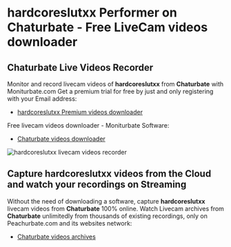# hardcoreslutxx Performer on Chaturbate - Free LiveCam videos downloader

## Chaturbate Live Videos Recorder

Monitor and record livecam videos of **hardcoreslutxx** from **Chaturbate** with Moniturbate.com
Get a premium trial for free by just and only registering with your Email address:
* [hardcoreslutxx Premium videos downloader](https://moniturbate.com/request-demo-licence-key.html)

Free livecam videos downloader - Moniturbate Software:
* [Chaturbate videos downloader](https://moniturbate.com/moniturbate-download-software.html)

![hardcoreslutxx livecam videos recorder](https://peachurnet.com/templates/moniturbate-software.png)


## Capture hardcoreslutxx videos from the Cloud and watch your recordings on Streaming

Without the need of downloading a software, capture **hardcoreslutxx** livecam videos from **Chaturbate** 100% online.
Watch Livecam archives from **Chaturbate** unlimitedly from thousands of existing recordings, only on Peachurbate.com and its websites network:
* [Chaturbate videos archives](https://peachurnet.com/)